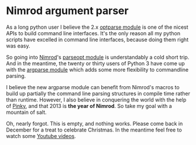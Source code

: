 Nimrod argument parser
======================

As a long python user I believe the 2.x [optparse
module](http://docs.python.org/2/library/optparse.html) is one of the nicest
APIs to build command line interfaces. It's the only reason all my python
scripts have excelled in command line interfaces, because doing them right was
easy.

So going into [Nimrod](http://nimrod-code.org)'s [parseopt
module](http://nimrod-code.org/parseopt.html) is understandably a cold short
trip. And in the meantime, the twenty or thirty users of Python 3 have come up
with the [argparse module](http://docs.python.org/3/library/argparse.html)
which adds some more flexibility to commandline parsing.

I believe the new argparse module can benefit from Nimrod's macros to build up
partially the command line parsing structures in compile time rather than
runtime. However, I also believe in conquering the world with the help of
[Pinky](http://en.wikipedia.org/wiki/Pinky_and_the_Brain), and that 2013 is
**the year of Nimrod**. So take my goal with a mountain of salt.

Oh, nearly forgot. This is empty, and nothing works. Please come back in
December for a treat to celebrate Christmas. In the meantime feel free to watch
some [Youtube videos](http://youtube.com/).
